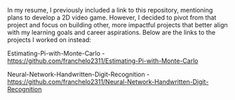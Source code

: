In my resume, I previously included a link to this repository, mentioning plans to develop a 2D video game. However, I decided to pivot from that project and focus on building other, more impactful projects that better align with my learning goals and career aspirations. Below are the links to the projects I worked on instead:

Estimating-Pi-with-Monte-Carlo - https://github.com/franchelo2311/Estimating-Pi-with-Monte-Carlo

Neural-Network-Handwritten-Digit-Recognition - https://github.com/franchelo2311/Neural-Network-Handwritten-Digit-Recognition
